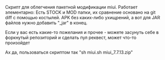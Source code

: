 

Скрипт для облегчения пакетной модификации miui.
Работает элементарно:
Есть STOCK и MOD папки, их сравнение основано на git diff с помощью костылей.
APK без каких-либо ухищрений, а вот для JAR файлов нужно добавить "_jar" в конец.

Если у вас есть какие-то пожелания и прочее - можете засунуть себе в  форкнутый репозиторий и сделать пул реквест, может что-то произойдет


Ах да, пользоваться скриптом так "sh miui.sh miui_7.7.13.zip"
